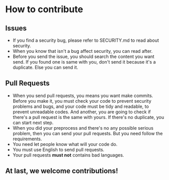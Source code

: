 # How to contribute
## Issues
+ If you find a security bug, please refer to SECURITY.md to read about security.
+ When you know that isn't a bug affect security, you can read after.
+ Before you send the issue, you should search the content you want send. If you found one is same with you, don't send it because it's a duplicate. Else you can send it.

## Pull Requests
+ When you send pull requests, you means you want make commits. Before you make it, you must check your code to prevent security problems and bugs, and your code must be tidy and readable, to prevent unreadable codes. And another, you are going to check if there's a pull request is the same with yours. If there's no duplicate, you can start next step. 
+ When you did your preprocess and there's no any possible serious problem, then you can send your pull requests. But you need follow the requirements.
+ You need let people know what will your code do.
+ You must use English to send pull requests.
+ Your pull requests **must not** contains bad languages.

## At last, we welcome contributions!
